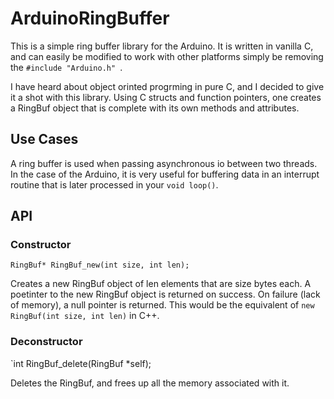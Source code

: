# ArduinoRingBuffer

This is a simple ring buffer library for the Arduino. It is written in vanilla C, and can easily be modified to work with other platforms simply be removing the `#include "Arduino.h" `.  


I have heard about object orinted progrming in pure C, and I decided to give it a shot with this library. Using C structs and function pointers, one creates a RingBuf object that is complete with its own methods and attributes.



## Use Cases

A ring buffer is used when passing asynchronous io between two threads. In the case of the Arduino, it is very useful for buffering data in an interrupt routine that is later processed in your `void loop()`.

## API


### Constructor
`RingBuf* RingBuf_new(int size, int len);`

Creates a new RingBuf object of len elements that are size bytes each. A poetinter to the new RingBuf object is returned on success. On failure (lack of memory), a null pointer is returned.
This would be the equivalent of `new RingBuf(int size, int len)` in C++.

### Deconstructor

`int RingBuf_delete(RingBuf *self);

Deletes the RingBuf, and frees up all the memory associated with it.
